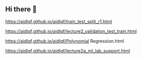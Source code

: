 ## Hi there 👋
https://aidlqf.github.io/aidlqf/train_test_split_r1.html 

https://aidlqf.github.io/aidlqf/lecture2_validation_test_train.html

https://aidlqf.github.io/aidlqf/Polynomial Regression.html 

https://aidlqf.github.io/aidlqf/lecture2a_ml_lab_support.html 

<!--
**aidlqf/aidlqf** is a ✨ _special_ ✨ repository because its `README.md` (this file) appears on your GitHub profile.

Here are some ideas to get you started:

- 🔭 I’m currently working on ...
- 🌱 I’m currently learning ...
- 👯 I’m looking to collaborate on ...
- 🤔 I’m looking for help with ...
- 💬 Ask me about ...
- 📫 How to reach me: ...
- 😄 Pronouns: ...
- ⚡ Fun fact: ...
-->
